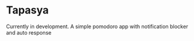 # Tapasya
Currently in development. A simple pomodoro app with notification blocker and auto response

